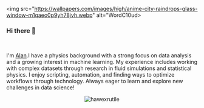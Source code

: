 <!-- 

[![Twitter URL](https://img.shields.io/twitter/url?url=https%3A%2F%2Ftwitter.com%2Fhawexrutile&style=for-the-badge&logo=twitter&logoColor=ffffff&label=twitter&labelColor=7f3ace&color=7f3ace)](https://twitter.com/hawexrutile)
[![Discord](https://img.shields.io/twitter/url?url=https%3A%2F%2Fdiscord.gg%2Fhawexrutile&style=for-the-badge&logo=discord&logoColor=ffffff&label=Discord&labelColor=7f3ace&color=7f3ace)](https://discord.gg/hawexrutile)
[![Instagram](https://img.shields.io/twitter/url?url=https%3A%2F%2Fwww.instagram.com%2Fhawexrutile%2F&style=for-the-badge&logo=Instagram&logoColor=ffffff&label=Instagram&labelColor=7f3ace&color=7f3ace)](https://www.instagram.com/hawexrutile/)
[![linkedin](https://img.shields.io/twitter/url?url=https%3A%2F%2Fwww.linkedin.com%2Fin%2Fhawexrutile%2F&style=for-the-badge&logo=linkedin&logoColor=ffffff&label=Linkedin&labelColor=7f3ace&color=7f3ace)](https://www.linkedin.com/in/hawexrutile/)
-->
<img src="https://wallpapers.com/images/high/anime-city-raindrops-glass-window-m1qaeo0p9yh78jvh.webp" alt="WordC10ud>
### Hi there 👋
<br />


I'm [Alan](https://hawexrutile.github.io/Portfolio/main/index.html).I have a physics background with a strong focus on data analysis and a growing interest in machine learning. My experience includes working with complex datasets through research in fluid simulations and statistical physics. I enjoy scripting, automation, and finding ways to optimize workflows through technology. Always eager to learn and explore new challenges in data science!

<!--<code><img height="20" src="https://raw.githubusercontent.com/github/explore/80688e429a7d4ef2fca1e82350fe8e3517d3494d/topics/javascript/javascript.png"></code>
<code><img height="20" src="https://raw.githubusercontent.com/github/explore/80688e429a7d4ef2fca1e82350fe8e3517d3494d/topics/vue/vue.png"></code>
<code><img height="20" src="https://raw.githubusercontent.com/github/explore/80688e429a7d4ef2fca1e82350fe8e3517d3494d/topics/react/react.png"></code>
<code><img height="20" src="https://raw.githubusercontent.com/github/explore/5c058a388828bb5fde0bcafd4bc867b5bb3f26f3/topics/graphql/graphql.png"></code>
<code><img height="20" src="https://raw.githubusercontent.com/github/explore/80688e429a7d4ef2fca1e82350fe8e3517d3494d/topics/nodejs/nodejs.png"></code>
<code><img height="20" src="https://raw.githubusercontent.com/github/explore/80688e429a7d4ef2fca1e82350fe8e3517d3494d/topics/cpp/cpp.png"></code>
<code><img height="20" src="https://raw.githubusercontent.com/github/explore/80688e429a7d4ef2fca1e82350fe8e3517d3494d/topics/python/python.png"></code>
<code><img height="20" src="https://raw.githubusercontent.com/github/explore/80688e429a7d4ef2fca1e82350fe8e3517d3494d/topics/mysql/mysql.png"></code>
<code><img height="20" src="https://raw.githubusercontent.com/github/explore/80688e429a7d4ef2fca1e82350fe8e3517d3494d/topics/firebase/firebase.png"></code>
<code><img height="20" src="https://raw.githubusercontent.com/github/explore/80688e429a7d4ef2fca1e82350fe8e3517d3494d/topics/git/git.png"></code>-->


<!--END_SECTION:waka-->

<p align="center"> <img src="https://github-readme-stats.vercel.app/api?username=hawexrutile&show_icons=true&theme=midnight-purple" alt="hawexrutile" />
  <!-- 
### Interests

```text
💥 HEP 
🕸️ Web Development
💻 Data Science and AI
💦 Soft Condensed Matter
```



<img src="https://wallpapers.com/images/featured/cyberpunk-city-dpqrj66joh42kt7d.jpg" alt="WordCloud" width="100%">

[![Readme Quotes](<https://quotes-github-readme.vercel.app/api?type=horizontal&theme=dark&author=A wise Man&quote=A wise man once said - make great READMEs>)](https://github.com/piyushsuthar/github-readme-quotes)
 -->


